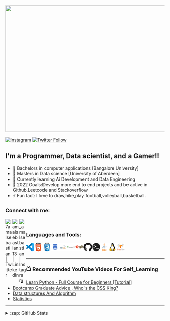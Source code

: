 <img src="https://wallpaperbat.com/img/797324-robotics-process-automation-rpa-in-2018-latest-trends-and-industrial-applications.jpg" width="850" height="400" />

[![Instagram](https://img.shields.io/website?label=Instagram&style=for-the-badge&url=https%3A%2F%2Finstagram.com/_amalsebastian)](https://instagram.com/_amalsebastian)
[![Twitter Follow](https://img.shields.io/twitter/follow/7amalsebastian?color=1DA1F2&logo=twitter&style=for-the-badge)](https://twitter.com/intent/follow?original_referer=https%3A%2F%2Fgithub.com%2F7amalsebastian&screen_name=amalsebastian)

## I'm a Programmer, Data scientist, and a Gamer!!

- 🔭 Bachelors in computer applications [Bangalore University]
- 🌱 Masters in Data science [University of Aberdeen]
- 👯 Currently learning Ai Development and Data Engineering
- 🥅 2022 Goals:Develop more end to end projects and be active in Github,Leetcode and Stackoverflow
- ⚡ Fun fact: I love to draw,hike,play football,volleyball,basketball.

### Connect with me:

[<img align="left" alt="7amalsebastian | Twitter" width="22px" src="https://cdn.jsdelivr.net/npm/simple-icons@v3/icons/twitter.svg" />][twitter]
[<img align="left" alt="amalsebastian13 | LinkedIn" width="22px" src="https://cdn.jsdelivr.net/npm/simple-icons@v3/icons/linkedin.svg" />][linkedin]
[<img align="left" alt="_amalsebastian | Instagram" width="22px" src="https://cdn.jsdelivr.net/npm/simple-icons@v3/icons/instagram.svg" />][instagram]

<br />

### Languages and Tools:

<img align="left" alt="Visual Studio Code" width="26px" src="https://raw.githubusercontent.com/github/explore/80688e429a7d4ef2fca1e82350fe8e3517d3494d/topics/visual-studio-code/visual-studio-code.png" />
<img align="left" alt="HTML5" width="26px" src="https://raw.githubusercontent.com/github/explore/80688e429a7d4ef2fca1e82350fe8e3517d3494d/topics/html/html.png" />
<img align="left" alt="CSS3" width="26px" src="https://raw.githubusercontent.com/github/explore/80688e429a7d4ef2fca1e82350fe8e3517d3494d/topics/css/css.png" />
<img align="left" alt="SQL" width="26px" src="https://raw.githubusercontent.com/github/explore/80688e429a7d4ef2fca1e82350fe8e3517d3494d/topics/sql/sql.png" />
<img align="left" alt="MySQL" width="26px" src="https://raw.githubusercontent.com/github/explore/80688e429a7d4ef2fca1e82350fe8e3517d3494d/topics/mysql/mysql.png" />
<img align="left" alt="MongoDB" width="26px" src="https://raw.githubusercontent.com/github/explore/80688e429a7d4ef2fca1e82350fe8e3517d3494d/topics/mongodb/mongodb.png" />
<img align="left" alt="Git" width="26px" src="https://raw.githubusercontent.com/github/explore/80688e429a7d4ef2fca1e82350fe8e3517d3494d/topics/git/git.png" />
<img align="left" alt="GitHub" width="26px" src="https://raw.githubusercontent.com/github/explore/78df643247d429f6cc873026c0622819ad797942/topics/github/github.png" />
<img align="left" alt="Terminal" width="26px" src="https://raw.githubusercontent.com/github/explore/80688e429a7d4ef2fca1e82350fe8e3517d3494d/topics/terminal/terminal.png" />
<img align="left" alt="Java" width="26px" src="https://raw.githubusercontent.com/github/explore/80688e429a7d4ef2fca1e82350fe8e3517d3494d/topics/java/java.png" />
<img align="left" alt="Linux" width="26px" src="https://raw.githubusercontent.com/github/explore/80688e429a7d4ef2fca1e82350fe8e3517d3494d/topics/linux/linux.png" />
<img align="left" alt="TensorFlow" width="26px" src="https://raw.githubusercontent.com/github/explore/80688e429a7d4ef2fca1e82350fe8e3517d3494d/topics/tensorflow/tensorflow.png" />
<br />
<br />

---

### 📺 Recommended YouTube Videos For Self_Learning

<!-- YOUTUBE:START -->
- [ Learn Python - Full Course for Beginners [Tutorial]](https://youtube.com/playlist?list=PLWKjhJtqVAbnqBxcdjVGgT3uVR10bzTEB)
- [Bootcamp Graduate Advice , Who's the CSS King? ](https://www.youtube.com/watch?v=F6KzVOrhEXw)
- [Data structures And Algorithm ](https://youtube.com/playlist?list=PLu0W_9lII9ahIappRPN0MCAgtOu3lQjQi)
- [Statistics ](https://youtu.be/Vfo5le26IhY)

<!-- YOUTUBE:END -->

---

<details>
  <summary>:zap: GitHub Stats</summary>

  <img align="left" alt="Amal Sebastian's GitHub Stats" src="https://github-readme-stats.vercel.app/api?username=amalsebastian7&show_icons=true&hide_border=true" />

</details>

[twitter]: https://twitter.com/7amalsebastian
[instagram]: https://instagram.com/_amalsebastian
[linkedin]: https://linkedin.com/in/amalsebastian13
